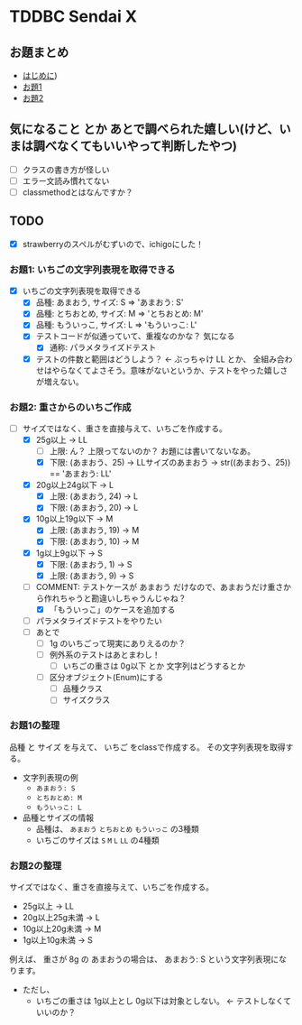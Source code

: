 # TDDBC Sendai X


## お題まとめ
- [はじめに](https://hackmd.io/opUU1f8lTh6VwDsyZoIy6A))
- [お題1](https://hackmd.io/@135yshr/rkxjun1mO)
- [お題2](https://hackmd.io/@135yshr/rkD0_3Jmd)

## 気になること とか あとで調べられた嬉しい(けど、いまは調べなくてもいいやって判断したやつ)
- [ ] クラスの書き方が怪しい
- [ ] エラー文読み慣れてない
- [ ] classmethodとはなんですか？

## TODO
- [x] strawberryのスペルがむずいので、ichigoにした！

### お題1: いちごの文字列表現を取得できる
- [x] いちごの文字列表現を取得できる
    - [x] 品種: あまおう, サイズ: S => 'あまおう: S'
    - [x] 品種: とちおとめ, サイズ: M => 'とちおとめ: M'
    - [x] 品種: もういっこ, サイズ: L => 'もういっこ: L'
    - [x] テストコードが似通っていて、重複なのかな？ 気になる
        - [x] 通称: パラメタライズドテスト
    - [x] テストの件数と範囲はどうしよう？ ← ぶっちゃけ LL とか、 全組み合わせはやらなくてよさそう。意味がないというか、テストをやった嬉しさが増えない。

### お題2: 重さからのいちご作成
- [ ] サイズではなく、重さを直接与えて、いちごを作成する。
    - [x] 25g以上 → LL
        - [ ] 上限: ん？ 上限ってないのか？ お題には書いてないなあ。
        - [x] 下限: (あまおう、25) -> LLサイズのあまおう → str((あまおう、25)) == 'あまおう: LL'
    - [x] 20g以上24g以下 → L
        - [x] 上限: (あまおう, 24) → L
        - [x] 下限: (あまおう, 20) → L 
    - [x] 10g以上19g以下 → M
        - [x] 上限: (あまおう, 19) → M
        - [x] 下限: (あまおう, 10) → M 
    - [x] 1g以上9g以下 → S
        - [x] 下限: (あまおう, 1) → S
        - [x] 上限: (あまおう, 9) → S 
    - [ ] COMMENT: テストケースが あまおう だけなので、あまおうだけ重さから作れちゃうと勘違いしちゃうんじゃね？
        - [x] 「もういっこ」のケースを追加する
    - [ ] パラメタライズドテストをやりたい
    - [ ] あとで
        - [ ] 1g のいちごって現実にありえるのか？
        - [ ] 例外系のテストはあとまわし！
            - [ ] いちごの重さは 0g以下 とか 文字列はどうするとか
        - [ ] 区分オブジェクト(Enum)にする
            - [ ] 品種クラス
            - [ ] サイズクラス
        
### お題1の整理
品種 と サイズ を与えて、 いちご をclassで作成する。
その文字列表現を取得する。

- 文字列表現の例
    - `あまおう: S`
    - `とちおとめ: M` 
    - `もういっこ: L`
- 品種とサイズの情報
    - 品種は、 `あまおう` `とちおとめ` `もういっこ` の3種類
    - いちごのサイズは `S` `M` `L` `LL` の4種類


### お題2の整理
サイズではなく、重さを直接与えて、いちごを作成する。

- 25g以上 → LL
- 20g以上25g未満 → L
- 10g以上20g未満 → M
- 1g以上10g未満 → S

例えば、 重さが 8g の あまおうの場合は、 あまおう: S という文字列表現になります。

- ただし、
    - いちごの重さは 1g以上とし 0g以下は対象としない。 ← テストしなくていいのか？ 
